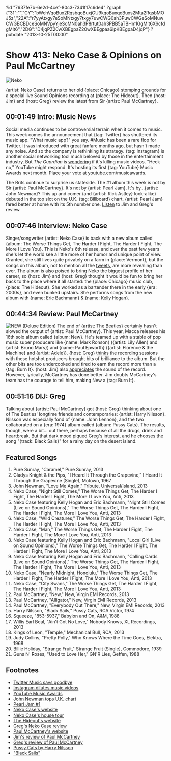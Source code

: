 ?id "7637fe7b-6e2d-4cef-80c3-7341f17c6de4"
?graph {"31":"","CY":"bWehVqoBux2RqsbqoBuxjGU9kqoBuxqoBuxs2Mta2RqsbMOJ5z","22A":"r7yyAtxgy7eSoMNtxgy7txgy7uwCWG0ah3PuwCWGeSoMNuwCWGBCBDceSoMNVpyYjeSoMN0ah3P8rtut0ah3PBB5aTBHm1GgMit6X6cfdgMit6","2DG":"D4jqPZ20wXBEgpaZ20wXBEgpaa6ipKBEgpaD4jqP"}
?pubdate "2013-10-25T00:00"

# Show 413: Neko Case & Opinions on Paul McCartney

![Neko](https://static.soundopinions.org/images/2013/nekocase.jpg)

{artist: Neko Case} returns to her old {place: Chicago} stomping grounds for a special live Sound Opinions recording at {place: The Hideout}. Then {host: Jim} and {host: Greg} review the latest from Sir {artist: Paul McCartney}.


## 00:01:49 Intro: Music News
Social media continues to be controversial terrain when it comes to music. This week comes the announcement that {tag: Twitter} has shuttered its music app. "What music app?" you say. #Music has been a rare flop for Twitter. It was introduced with great fanfare months ago, but hasn't made any noise. And so the company is rethinking its strategy. {tag: Instagram} is another social networking tool much beloved by those in the entertainment industry. But *The Guardian* is [wondering](http://www.theguardian.com/music/2013/oct/18/instagram-ruins-music-videos-rihanna-britney-spears) if it's killing music videos. "Heck no," YouTube might respond. It's hosting its first {tag: YouTube} Music Awards next month. Place your vote at youtube.com/musicawards.

The Brits continue to surprise us stateside. The #1 album this week is not by Sir {artist: Paul McCartney}. It's not by {artist: Pearl Jam}. It's by…{artist: John Newman}? This up and comer (and {artist: Rick Astley} look-alike) debuted in the top slot on the U.K. {tag: Billboard} chart. {artist: Pearl Jam} fared better at home with its 5th number one. [Listen](https://soundcloud.com/soundopinions/sound-opinions-reviews-3)  to Jim and Greg's review. 

## 00:07:46 Interview: Neko Case
Singer/songwriter {artist: Neko Case} is back with a new album called {album: The Worse Things Get, The Harder I Fight, The Harder I Fight, The More I Love You}. This is Neko's 6th release, and over the past few years she's let the world see a little more of her humor and unique point of view. Granted, she still lives quite privately on a farm in {place: Vermont}, but the songs on this album, not to mention all the [tweets](https://twitter.com/NekoCase), are more revealing than ever. The album is also poised to bring Neko the biggest profile of her career, so {host: Jim} and {host: Greg} thought it would be fun to bring her back to the place where it all started: the {place: Chicago} music club, {place: The Hideout}. She worked as a bartender there in the early {era: 2000s}, and even bunked upstairs. She performs songs from the new album with {name: Eric Bachmann} & {name: Kelly Hogan}.

## 00:44:34 Review: Paul McCartney
![NEW (Deluxe Edition)](https://static.soundopinions.org/assets/413/22A0.jpg)
The end of {artist: The Beatles} certainly hasn't slowed the output of {artist: Paul McCartney}. This year, Macca releases his 16th solo album called {album: New}. He's teamed up with a stable of pop music super producers like {name: Mark Ronson} ({artist: Lily Allen} and {artist: Bruno Mars}) and {name: Paul Epworth} ({artist: Florence & the Machine} and {artist: Adele}). {host: Greg} [thinks](http://articles.chicagotribune.com/2013-10-15/entertainment/sc-ent-1015-music-paul-mccartney-20131015_1_paul-mccartney-electric-arguments-mark-ronson) the recording sessions with these hotshot producers brought bits of brilliance to the album. But the other bits are too undercooked and tired to earn the record more than a {tag: Burn It}. {host: Jim} also [appreciates](http://www.wbez.org/blogs/jim-derogatis/2013-10/fogey-rock-paul-mccartney-and-pearl-jam-struggle-be-here-now-108951) the sound of the record. However, lyrically, McCartney has done better. Jim doubts McCartney's team has the courage to tell him, making New a {tag: Burn It}.


## 00:51:16 DIJ: Greg
Talking about {artist: Paul McCartney} got {host: Greg} thinking about one of The Beatles' longtime friends and contemporaries: {artist: Harry Nilsson}. Nilsson was especially fond of {name: John Lennon}, and the two collaborated on a {era: 1974} album called {album: Pussy Cats}. The results, though, were a bit... out there, perhaps because of all the drugs, drink and heartbreak. But that dark mood piqued Greg's interest, and he chooses the song "{track: Black Sails}" for a rainy day on the desert island.

## Featured Songs

1. Pure Sunray, "Caramel," Pure Sunray, 2013
2. Gladys Knight & the Pips, "I Heard It Through the Grapevine," I Heard It Through the Grapevine (Single), Motown, 1967
2. John Newman, "Love Me Again," Tribute, Universal/Island, 2013
2. Neko Case, "Night Still Comes," The Worse Things Get, The Harder I Fight, The Harder I Fight, The More I Love You, Anti, 2013
2. Neko Case featuring Kelly Hogan and Eric Bachmann, "Night Still Comes (Live on Sound Opinions)," The Worse Things Get, The Harder I Fight, The Harder I Fight, The More I Love You, Anti, 2013
2. Neko Case, "Wild Creatures," The Worse Things Get, The Harder I Fight, The Harder I Fight, The More I Love You, Anti, 2013
2. Neko Case, "Man," The Worse Things Get, The Harder I Fight, The Harder I Fight, The More I Love You, Anti, 2013
2. Neko Case featuring Kelly Hogan and Eric Bachmann, "Local Girl (Live on Sound Opinions)," The Worse Things Get, The Harder I Fight, The Harder I Fight, The More I Love You, Anti, 2013
2. Neko Case featuring Kelly Hogan and Eric Bachmann, "Calling Cards (Live on Sound Opinions)," The Worse Things Get, The Harder I Fight, The Harder I Fight, The More I Love You, Anti, 2013
2. Neko Case, "Nearly Midnight, Honolulu," The Worse Things Get, The Harder I Fight, The Harder I Fight, The More I Love You, Anti, 2013
2. Neko Case, "City Swans," The Worse Things Get, The Harder I Fight, The Harder I Fight, The More I Love You, Anti, 2013
2. Paul McCartney, "New," New, Virgin EMI Records, 2013
2. Paul McCartney, "Alligator," New, Virgin EMI Records, 2013
2. Paul McCartney, "Everybody Out There," New, Virgin EMI Records, 2013
2. Harry Nilsson, "Black Sails," Pussy Cats, RCA Victor, 1974
2. Squeeze, "853-5937," Babylon and On, A&M, 1988
2. Willis Earl Beal, "Ain't Got No Love," Nobody Knows, XL Recordings, 2013
2. Kings of Leon, "Temple," Mechanical Bull, RCA, 2013
2. Judy Collins, "Pretty Polly," Who Knows Where the Time Goes, Elektra, 1968
2. Billie Holiday, "Strange Fruit," Strange Fruit (Single), Commodore, 1939
2. Guns N' Roses, "Used to Love Her," GN'R Lies, Geffen, 1988

## Footnotes
- [Twitter Music says goodbye](http://www.latimes.com/entertainment/music/posts/la-et-ms-twitter-shutter-music-app-20131021,0,5732458.story)
- [Instagram dilutes music videos](http://www.theguardian.com/music/2013/oct/18/instagram-ruins-music-videos-rihanna-britney-spears)
- [YouTube Music Awards](http://variety.com/2013/digital/news/youtube-music-awards-nominees-announced-1200749352/)
- [John Newman tops U.K. chart](http://www.billboard.com/articles/news/5763133/john-newman-pips-pearl-jam-paul-mccartney-for-uk-albums-chart-crown)
- [Pearl Jam #1](http://www.billboard.com/articles/news/5763242/pearl-jam-earns-fifth-no-1-album-on-billboard-200)
- [Neko Case's website](http://nekocase.com/)
- [Neko Case's house tour](http://www.countryliving.com/homes/house-tours/neko-case-vermont-farmhouse)
- [The Hideout's website](http://www.hideoutchicago.com/)
- [Greg's Neko Case review](http://articles.chicagotribune.com/2013-09-02/entertainment/chi-neko-case-album-review-20130902_1_neko-case-album-review-songs-brim)
- [Paul McCartney's website](http://www.paulmccartney.com/)
- [Jim's review of Paul McCartney](http://www.wbez.org/blogs/jim-derogatis/2013-10/fogey-rock-paul-mccartney-and-pearl-jam-struggle-be-here-now-108951)
- [Greg's review of Paul McCartney](http://www.chicagotribune.com/entertainment/music/turnitup/sc-ent-1015-music-paul-mccartney-20131015,0,397447.column?track=rss)
- [Pussy Cats by Harry Nilsson](http://www.allmusic.com/album/pussy-cats-mw0000512750)
- ["Black Sails"](https://www.youtube.com/watch?v=J0EOIfwqcMk)

